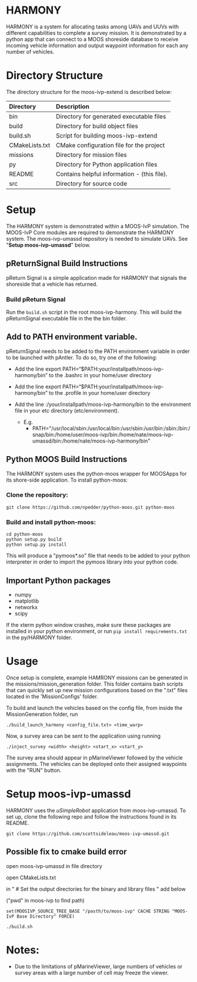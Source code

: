# HARMONY
HARMONY is a system for allocating tasks among UAVs and UUVs with different capabilities to complete a survey mission. It is demonstrated by a python app that can connect to a MOOS shoreside database to receive incoming vehicle information and output waypoint information for each any number of vehicles.

# Directory Structure

The directory structure for the moos-ivp-extend is described below:

| Directory        | Description                                 |
|:---------------- |:------------------------------------------- |
| bin              | Directory for generated executable files    |
| build            | Directory for build object files            |
| build.sh         | Script for building moos-ivp-extend         |
| CMakeLists.txt   | CMake configuration file for the project    |
| missions         | Directory for mission files                 |
| py               | Directory for Python application files      |
| README           | Contains helpful information - (this file). |
| src              | Directory for source code                   |


# Setup
The HARMONY system is demonstrated within a MOOS-IvP simulation. The MOOS-IvP Core modules are required to demonstrate the HARMONY system. The moos-ivp-umassd repository is needed to simulate UAVs. See "**Setup moos-ivp-umassd**" below. 

## pReturnSignal Build Instructions
pReturn Signal is a simple application made for HARMONY that signals the shoreside that a vehicle has returned.

### Build pReturn Signal 
Run the ```build.sh``` script in the root moos-ivp-harmony. This will build the pReturnSignal executable file in the the bin folder. 

## Add to PATH environment variable.
pReturnSignal needs to be added to the PATH environment variable in order to be launched with pAntler. To do so, try one of the following: 
- Add the line export PATH=“$PATH:your/installpath/moos-ivp-harmony/bin” to the .bashrc in your home/user directory	 

- Add the line export PATH=“$PATH:your/installpath/moos-ivp-harmony/bin” to the .profile in your home/user directory 

- Add the line :/your/installpath/moos-ivp-harmony/bin to the environment file in your etc directory (etc/environment).
  - E.g.
    - PATH="/usr/local/sbin:/usr/local/bin:/usr/sbin:/usr/bin:/sbin:/bin:/snap/bin:/home/user/moos-ivp/bin:/home/nate/moos-ivp-umassd/bin:/home/nate/moos-ivp-harmony/bin" 



## Python MOOS Build Instructions

The HARMONY system uses the python-moos wrapper for MOOSApps for its shore-side application. 
To install python-moos:

### Clone the repository:

```
git clone https://github.com/npedder/python-moos.git python-moos
```

### Build and install python-moos:

```
cd python-moos
python setup.py build
python setup.py install
```

This will produce a "pymoos*.so" file that needs to be added to your python interpreter in order to import the pymoos library into your python code. 

## Important Python packages
- numpy
- matplotlib
- networkx
- scipy

If the xterm python window crashes, make sure these packages are installed in your python environment, or run ```pip install requirements.txt``` in the py/HARMONY folder.
  
# Usage
Once setup is complete, example HAMRONY missions can be generated in the missions/mission_generation folder. This folder contains bash scripts that can quickly set up new mission configurations based on the ".txt" files located in the 'MissionConfigs' folder.

To build and launch the vehicles based on the config file, from inside the MissionGeneration folder, run
```
./build_launch_harmony <config_file.txt> <time_warp>
```

Now, a survey area can be sent to the application using running 

```
./inject_survey <width> <height> <start_x> <start_y>
```

The survey area should appear in pMarineViewer followed by the vehicle assignments. The vehicles can be deployed onto their assigned waypoints with the "RUN" button.

# Setup moos-ivp-umassd
HARMONY uses the _uSimpleRobot_ application from moos-ivp-umassd. To set up, clone the following repo and follow the instructions found in its README. 
 
```
git clone https://github.com/scottsideleau/moos-ivp-umassd.git
```

## Possible fix to cmake build error
open moos-ivp-umassd in file directory
  
open CMakeLists.txt
  
in " # Set the output directories for the binary and library files " add below 

("pwd" in moos-ivp to find path)

```
set(MOOSIVP_SOURCE_TREE_BASE "/pasth/to/moos-ivp" CACHE STRING "MOOS-IvP Base Directory" FORCE) 
```

```
./build.sh
```

# Notes: 
- Due to the limitations of pMarineViewer, large numbers of vehicles or survey areas with a large number of cell may freeze the viewer.

